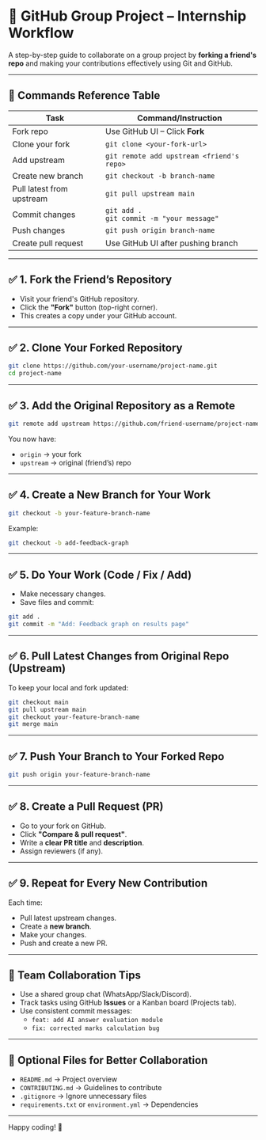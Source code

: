 # 🚀 GitHub Group Project – Internship Workflow

A step-by-step guide to collaborate on a group project by **forking a friend's repo** and making your contributions effectively using Git and GitHub.

---

## 📌 Commands Reference Table

| Task                              | Command/Instruction                                         |
|-----------------------------------|-------------------------------------------------------------|
| Fork repo                         | Use GitHub UI – Click **Fork**                              |
| Clone your fork                   | `git clone <your-fork-url>`                                 |
| Add upstream                      | `git remote add upstream <friend's repo>`                   |
| Create new branch                 | `git checkout -b branch-name`                               |
| Pull latest from upstream         | `git pull upstream main`                                    |
| Commit changes                    | `git add .` <br> `git commit -m "your message"`             |
| Push changes                      | `git push origin branch-name`                               |
| Create pull request               | Use GitHub UI after pushing branch                          |

---

## ✅ 1. Fork the Friend’s Repository
- Visit your friend's GitHub repository.
- Click the **"Fork"** button (top-right corner).
- This creates a copy under your GitHub account.

---

## ✅ 2. Clone Your Forked Repository
```bash
git clone https://github.com/your-username/project-name.git
cd project-name
```

---

## ✅ 3. Add the Original Repository as a Remote
```bash
git remote add upstream https://github.com/friend-username/project-name.git
```

You now have:
- `origin` → your fork
- `upstream` → original (friend’s) repo

---

## ✅ 4. Create a New Branch for Your Work
```bash
git checkout -b your-feature-branch-name
```

Example:
```bash
git checkout -b add-feedback-graph
```

---

## ✅ 5. Do Your Work (Code / Fix / Add)
- Make necessary changes.
- Save files and commit:
```bash
git add .
git commit -m "Add: Feedback graph on results page"
```

---

## ✅ 6. Pull Latest Changes from Original Repo (Upstream)
To keep your local and fork updated:
```bash
git checkout main
git pull upstream main
git checkout your-feature-branch-name
git merge main
```

---

## ✅ 7. Push Your Branch to Your Forked Repo
```bash
git push origin your-feature-branch-name
```

---

## ✅ 8. Create a Pull Request (PR)
- Go to your fork on GitHub.
- Click **"Compare & pull request"**.
- Write a **clear PR title** and **description**.
- Assign reviewers (if any).

---

## ✅ 9. Repeat for Every New Contribution
Each time:
- Pull latest upstream changes.
- Create a **new branch**.
- Make your changes.
- Push and create a new PR.

---

## 🧠 Team Collaboration Tips
- Use a shared group chat (WhatsApp/Slack/Discord).
- Track tasks using GitHub **Issues** or a Kanban board (Projects tab).
- Use consistent commit messages:
  - `feat: add AI answer evaluation module`
  - `fix: corrected marks calculation bug`

---


## 📁 Optional Files for Better Collaboration
- `README.md` → Project overview
- `CONTRIBUTING.md` → Guidelines to contribute
- `.gitignore` → Ignore unnecessary files
- `requirements.txt` or `environment.yml` → Dependencies

---

Happy coding! 🎯
